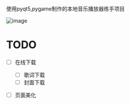 使用pyqt5,pygame制作的本地音乐播放器练手项目

![image](https://github.com/DongZhouhan/TheMusicPlayer/assets/92138704/d3a963a7-92d7-4276-9b2c-ef5e587d9867)


# TODO
 - [ ] 在线下载
    - [ ] 歌词下载
    - [ ] 封面下载
 - [ ] 页面美化

